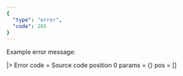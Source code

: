 ```yaml
---
{
  "type": "error",
  "code": 205
}
---
```

Example error message:

|> Error
    code =
        Source code position 0
    params = {}
    pos = []
